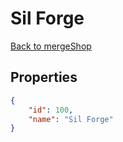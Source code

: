 # Sil Forge

<no description available>

[Back to mergeShop](../merge-shops.md)

## Properties

```json
{
    "id": 100,
    "name": "Sil Forge"
}
```

